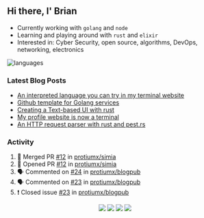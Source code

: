 ## Hi there, I' Brian

- Currently working with `golang` and `node`
- Learning and playing around with `rust` and `elixir`
- Interested in: Cyber Security, open source, algorithms, DevOps, networking, electronics

![languages](https://github-readme-stats.vercel.app/api/top-langs/?username=protiumx&layout=compact&langs_count=8&hide=ruby,vimscript,vue,scss,html)

### Latest Blog Posts

<!-- BLOG-POST-LIST:START -->
- [An interpreted language you can try in my terminal website](https://protiumx.dev/blog/posts/an-interpreted-language-you-can-try-in-my-terminal-website/)
- [Github template for Golang services](https://protiumx.dev/blog/posts/github-template-for-golang-services/)
- [Creating a Text-based UI with rust](https://protiumx.dev/blog/posts/creating-a-text-based-ui-with-rust/)
- [My profile website is now a terminal](https://protiumx.dev/blog/posts/my-profile-website-is-now-a-terminal/)
- [An HTTP request parser with rust and pest.rs](https://protiumx.dev/blog/posts/an-http-request-parser-with-rust-and-pest.rs/)
<!-- BLOG-POST-LIST:END -->

### Activity

<!--START_SECTION:activity-->
1. 🎉 Merged PR [#12](https://github.com/protiumx/simia/pull/12) in [protiumx/simia](https://github.com/protiumx/simia)
2. 💪 Opened PR [#12](https://github.com/protiumx/simia/pull/12) in [protiumx/simia](https://github.com/protiumx/simia)
3. 🗣 Commented on [#24](https://github.com/protiumx/blogpub/issues/24) in [protiumx/blogpub](https://github.com/protiumx/blogpub)
4. 🗣 Commented on [#23](https://github.com/protiumx/blogpub/issues/23) in [protiumx/blogpub](https://github.com/protiumx/blogpub)
5. ❗️ Closed issue [#23](https://github.com/protiumx/blogpub/issues/23) in [protiumx/blogpub](https://github.com/protiumx/blogpub)
<!--END_SECTION:activity-->

<p align="center">
  <a href="https://protiumx.dev/"><img src="https://img.shields.io/badge/-website-ff5757?style=for-the-badge&logo=iterm2&logoColor=white" /></a>
  <a href="https://protiumx.dev/blog"><img src="https://img.shields.io/badge/-blog-262654?style=for-the-badge&logo=hugo&logoColor=white" /></a>
  <a href="https://www.linkedin.com/in/bdmayo"><img src="https://img.shields.io/badge/-Brian_Mayo-0072b1?style=for-the-badge&logo=Linkedin&logoColor=white" /></a>
  <a href="https://www.instagram.com/_protium"><img src="https://img.shields.io/badge/-__protium-E4405F?style=for-the-badge&logo=instagram&logoColor=white" /></a>
</p>
